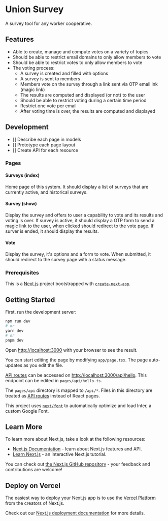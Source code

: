 # Union Survey

A survey tool for any worker cooperative.

## Features

- Able to create, manage and compute votes on a variety of topics
- Should be able to restrict email domains to only allow members to vote
- Should be able to restrict votes to only allow members to vote
- The voting process:
  - A survey is created and filled with options
  - A survey is sent to members
  - Members vote on the survey through a link sent via OTP email ink (magic link)
  - The results are computed and displayed (or not) to the user
  - Should be able to restrict voting during a certain time period
  - Restrict one vote per email
  - After voting time is over, the results are computed and displayed

## Development

- [] Describe each page in models
- [] Prototype each page layout
- [] Create API for each resource

### Pages

#### Surveys (index)

Home page of this system. It should display a list of surveys that are currently active, and historical surveys.

#### Survey (show)

Display the survey and offers to user a capability to vote and its results and voting is over.
If survey is active, it should display a OTP form to send a magic link to the user, when clicked should redirect to the vote page.
If surver is ended, it should display the results.

#### Vote

Display the survey, it's options and a form to vote. When submitted, it should redirect to the survey page with a status message.

### Prerequisites

This is a [Next.js](https://nextjs.org/) project bootstrapped with [`create-next-app`](https://github.com/vercel/next.js/tree/canary/packages/create-next-app).

## Getting Started

First, run the development server:

```bash
npm run dev
# or
yarn dev
# or
pnpm dev
```

Open [http://localhost:3000](http://localhost:3000) with your browser to see the result.

You can start editing the page by modifying `app/page.tsx`. The page auto-updates as you edit the file.

[API routes](https://nextjs.org/docs/api-routes/introduction) can be accessed on [http://localhost:3000/api/hello](http://localhost:3000/api/hello). This endpoint can be edited in `pages/api/hello.ts`.

The `pages/api` directory is mapped to `/api/*`. Files in this directory are treated as [API routes](https://nextjs.org/docs/api-routes/introduction) instead of React pages.

This project uses [`next/font`](https://nextjs.org/docs/basic-features/font-optimization) to automatically optimize and load Inter, a custom Google Font.

## Learn More

To learn more about Next.js, take a look at the following resources:

- [Next.js Documentation](https://nextjs.org/docs) - learn about Next.js features and API.
- [Learn Next.js](https://nextjs.org/learn) - an interactive Next.js tutorial.

You can check out [the Next.js GitHub repository](https://github.com/vercel/next.js/) - your feedback and contributions are welcome!

## Deploy on Vercel

The easiest way to deploy your Next.js app is to use the [Vercel Platform](https://vercel.com/new?utm_medium=default-template&filter=next.js&utm_source=create-next-app&utm_campaign=create-next-app-readme) from the creators of Next.js.

Check out our [Next.js deployment documentation](https://nextjs.org/docs/deployment) for more details.
